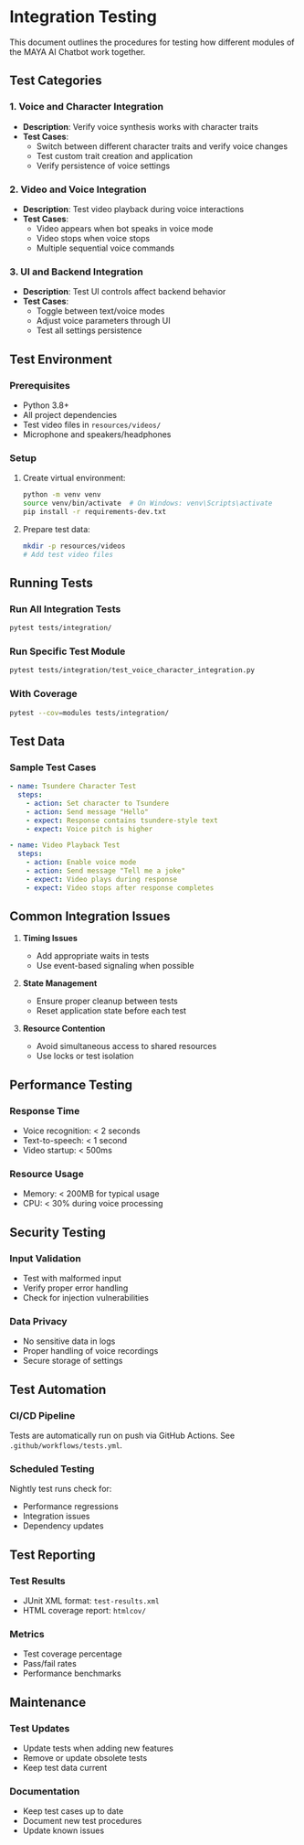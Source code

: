 # Integration Testing

This document outlines the procedures for testing how different modules of the MAYA AI Chatbot work together.

## Test Categories

### 1. Voice and Character Integration
- **Description**: Verify voice synthesis works with character traits
- **Test Cases**:
  - Switch between different character traits and verify voice changes
  - Test custom trait creation and application
  - Verify persistence of voice settings

### 2. Video and Voice Integration
- **Description**: Test video playback during voice interactions
- **Test Cases**:
  - Video appears when bot speaks in voice mode
  - Video stops when voice stops
  - Multiple sequential voice commands

### 3. UI and Backend Integration
- **Description**: Test UI controls affect backend behavior
- **Test Cases**:
  - Toggle between text/voice modes
  - Adjust voice parameters through UI
  - Test all settings persistence

## Test Environment

### Prerequisites
- Python 3.8+
- All project dependencies
- Test video files in `resources/videos/`
- Microphone and speakers/headphones

### Setup
1. Create virtual environment:
   ```bash
   python -m venv venv
   source venv/bin/activate  # On Windows: venv\Scripts\activate
   pip install -r requirements-dev.txt
   ```

2. Prepare test data:
   ```bash
   mkdir -p resources/videos
   # Add test video files
   ```

## Running Tests

### Run All Integration Tests
```bash
pytest tests/integration/
```

### Run Specific Test Module
```bash
pytest tests/integration/test_voice_character_integration.py
```

### With Coverage
```bash
pytest --cov=modules tests/integration/
```

## Test Data

### Sample Test Cases
```yaml
- name: Tsundere Character Test
  steps:
    - action: Set character to Tsundere
    - action: Send message "Hello"
    - expect: Response contains tsundere-style text
    - expect: Voice pitch is higher

- name: Video Playback Test
  steps:
    - action: Enable voice mode
    - action: Send message "Tell me a joke"
    - expect: Video plays during response
    - expect: Video stops after response completes
```

## Common Integration Issues

1. **Timing Issues**
   - Add appropriate waits in tests
   - Use event-based signaling when possible

2. **State Management**
   - Ensure proper cleanup between tests
   - Reset application state before each test

3. **Resource Contention**
   - Avoid simultaneous access to shared resources
   - Use locks or test isolation

## Performance Testing

### Response Time
- Voice recognition: < 2 seconds
- Text-to-speech: < 1 second
- Video startup: < 500ms

### Resource Usage
- Memory: < 200MB for typical usage
- CPU: < 30% during voice processing

## Security Testing

### Input Validation
- Test with malformed input
- Verify proper error handling
- Check for injection vulnerabilities

### Data Privacy
- No sensitive data in logs
- Proper handling of voice recordings
- Secure storage of settings

## Test Automation

### CI/CD Pipeline
Tests are automatically run on push via GitHub Actions. See `.github/workflows/tests.yml`.

### Scheduled Testing
Nightly test runs check for:
- Performance regressions
- Integration issues
- Dependency updates

## Test Reporting

### Test Results
- JUnit XML format: `test-results.xml`
- HTML coverage report: `htmlcov/`

### Metrics
- Test coverage percentage
- Pass/fail rates
- Performance benchmarks

## Maintenance

### Test Updates
- Update tests when adding new features
- Remove or update obsolete tests
- Keep test data current

### Documentation
- Keep test cases up to date
- Document new test procedures
- Update known issues
